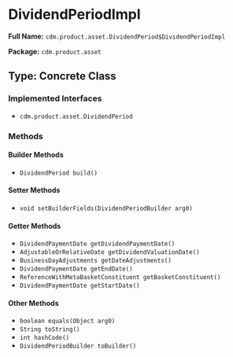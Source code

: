 # DividendPeriodImpl

**Full Name:** `cdm.product.asset.DividendPeriod$DividendPeriodImpl`

**Package:** `cdm.product.asset`

## Type: Concrete Class

### Implemented Interfaces

- `cdm.product.asset.DividendPeriod`

### Methods

#### Builder Methods

- `DividendPeriod build()`

#### Setter Methods

- `void setBuilderFields(DividendPeriodBuilder arg0)`

#### Getter Methods

- `DividendPaymentDate getDividendPaymentDate()`
- `AdjustableOrRelativeDate getDividendValuationDate()`
- `BusinessDayAdjustments getDateAdjustments()`
- `DividendPaymentDate getEndDate()`
- `ReferenceWithMetaBasketConstituent getBasketConstituent()`
- `DividendPaymentDate getStartDate()`

#### Other Methods

- `boolean equals(Object arg0)`
- `String toString()`
- `int hashCode()`
- `DividendPeriodBuilder toBuilder()`

